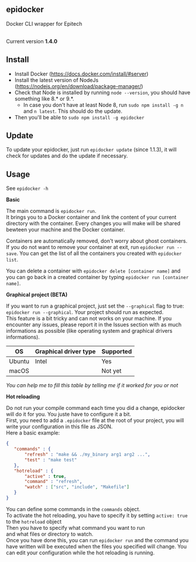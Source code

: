 ## epidocker
Docker CLI wrapper for Epitech<br><br>

Current version __1.4.0__

## Install

* Install Docker (https://docs.docker.com/install/#server)
* Install the latest version of NodeJs (https://nodejs.org/en/download/package-manager/)<br>
* Check that Node is installed by running `node --version`, you should have something like 8.* or 9.*.<br>
  - In case you don't have at least Node 8, run `sudo npm install -g n` and `n latest`. This should do the update.<br> 
* Then you'll be able to `sudo npm install -g epidocker`<br>

## Update

To update your epidocker, just run `epidocker update` (since 1.1.3), it will check for updates and do the update if necessary.

## Usage

See `epidocker -h`

__Basic__

The main command is `epidocker run`.<br>
It brings you to a Docker container and link the content of your current directory with the container. Every changes you will make will be shared bewteen your machine and the Docker container.<br>

Containers are automatically removed, don't worry about ghost containers.<br>
If you do not want to remove your container at exit, run `epidocker run --save`. You can get the list of all the containers you created with `epidocker list`.

You can delete a container with `epidocker delete [container name]` and you can go back in a created container by typing `epidocker run [container name]`.

__Graphical project (BETA)__

If you want to run a graphical project, just set the `--graphical` flag to true: `epidocker run --graphical`. Your project should run as expected.<br>
This feature is a bit tricky and can not works on your machine. If you encounter any issues, please report it in the Issues section with as much informations as possible (like operating system and graphical drivers informations).<br>

OS | Graphical driver type | Supported
--- | --- | ---
Ubuntu | Intel | Yes
macOS | | Not yet

_You can help me to fill this table by telling me if it worked for you or not_

__Hot reloading__

Do not run your compile command each time you did a change, epidocker will do it for you. You juste have to configure it a bit.<br>
First, you need to add a `.epidocker` file at the root of your project, you will write your configuration in this file as JSON.<br>
Here a basic example:

 ```json
 {
	"commands" : {
		"refresh" : "make && ./my_binary arg1 arg2 ...",
		"test" : "make test"
	},
	"hotreload" : {
		"active" : true,
		"command" : "refresh",
		"watch" : ["src", "include", "Makefile"]
	}
}
```

You can define some commands in the `commands` object.<br>
To activate the hot reloading, you have to specify it by setting `active: true` to the `hotreload` object<br>
Then you have to specify what command you want to run<br>
and what files or directory to watch.<br>
Once you have done this, you can run `epidocker run` and the command you have written will be executed when the files you specified will change. You can edit your configuration while the hot reloading is running.
